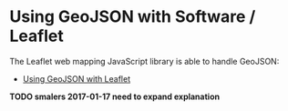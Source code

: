 # Using GeoJSON with Software / Leaflet #

The Leaflet web mapping JavaScript library is able to handle GeoJSON:

* [Using GeoJSON with Leaflet](http://leafletjs.com/examples/geojson/)

**TODO smalers 2017-01-17 need to expand explanation**
